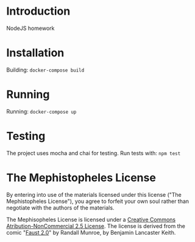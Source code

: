 # Introduction
NodeJS homework

# Installation
Building: `docker-compose build`

# Running
Running: `docker-compose up`

# Testing
The project uses mocha and chai for testing.
Run tests with: 
`npm test`

# The Mephistopheles License

By entering into use of the materials licensed under this license ("The Mephistopheles License"), you agree to forfeit your own soul rather than negotiate with the authors of the materials.

The Mephisopheles License is licensed under a [Creative Commons Atribution-NonCommercial 2.5 License](http://creativecommons.org/licenses/by-nc/2.5/). The license is derived from the comic "[Faust 2.0](https://xkcd.com/501/)" by Randall Munroe, by Benjamin Lancaster Keith.